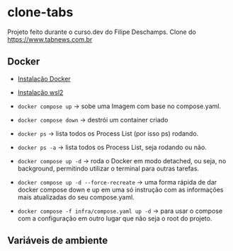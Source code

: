 # clone-tabs

Projeto feito durante o curso.dev do Filipe Deschamps. Clone do https://www.tabnews.com.br

## Docker

- [Instalação Docker](https://balta.io/blog/docker-instalacao-configuracao-e-primeiros-passos)
- [Instalação wsl2](https://www.youtube.com/watch?v=k9MF9rMJnTE)

- `docker compose up` → sobe uma Imagem com base no compose.yaml.
- `docker compose down` → destrói um container criado
- `docker ps` → lista todos os Process List (por isso ps) rodando.
- `docker ps -a` → lista todos os Process List, seja rodando ou não.
- `docker compose up -d` → roda o Docker em modo detached, ou seja, no background, permitindo utilizar o terminal para outras tarefas.
- `docker compose up -d --force-recreate` → uma forma rápida de dar docker compose down e up em uma só instrução com as informações mais atualizadas do seu compose.yaml.
- `docker compose -f infra/compose.yaml up -d` → para usar o compose com a configuração em outro lugar que não seja o root do projeto.

## Variáveis de ambiente
